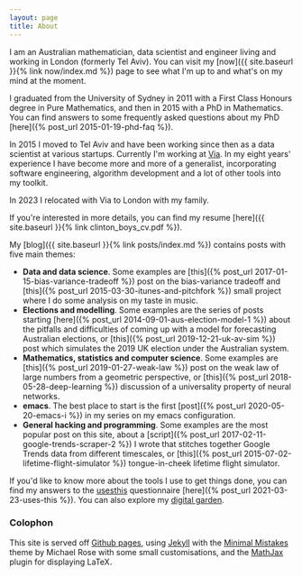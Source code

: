 ```yaml
---
layout: page
title: About
---
```


I am an Australian mathematician, data scientist and engineer living and working in London (formerly Tel Aviv). You can visit my [now]({{ site.baseurl }}{% link now/index.md %}) page to see what I'm up to and what's on my mind at the moment. 

I graduated from the University of Sydney in 2011 with a First Class Honours degree in Pure Mathematics, and then in 2015 with a PhD in Mathematics. You can find answers to some frequently asked questions about my PhD [here]({% post_url 2015-01-19-phd-faq %}).

In 2015 I moved to Tel Aviv and have been working since then as a data scientist at various startups. Currently I'm working at [Via](http://ridewithvia.com). In my eight years' experience I have become more and more of a generalist, incorporating software engineering, algorithm development and a lot of other tools into my toolkit. 

In 2023 I relocated with Via to London with my family.

If you're interested in more details, you can find my resume [here]({{ site.baseurl }}{% link clinton_boys_cv.pdf %}).

My [blog]({{ site.baseurl }}{% link posts/index.md %}) contains posts with five main themes:

- **Data and data science**. Some examples are [this]({% post_url 2017-01-15-bias-variance-tradeoff %}) post on the bias-variance tradeoff and [this]({% post_url 2015-03-30-itunes-and-pitchfork %}) small project where I do some analysis on my taste in music. 
- **Elections and modelling**. Some examples are the series of posts starting [here]({% post_url 2014-09-01-aus-election-model-1 %}) about the pitfalls and difficulties of coming up with a model for forecasting Australian elections, or [this]({% post_url 2019-12-21-uk-av-sim %}) post which simulates the 2019 UK election under the Australian system. 
- **Mathematics, statistics and computer science**. Some examples are [this]({% post_url 2019-01-27-weak-law %}) post on the weak law of large numbers from a geometric perspective, or [this]({% post_url 2018-05-28-deep-learning %}) discussion of a universality property of neural networks. 
- **emacs**. The best place to start is the first [post]({% post_url 2020-05-20-emacs-i %}) in my series on my emacs configuration. 
- **General hacking and programming**. Some examples are the most popular post on this site, about a [script]({% post_url 2017-02-11-google-trends-scraper-2 %}) I wrote that stitches together Google Trends data from different timescales, or [this]({% post_url 2015-07-02-lifetime-flight-simulator %}) tongue-in-cheek lifetime flight simulator. 

If you'd like to know more about the tools I use to get things done, you can find my answers to the [usesthis](http://usesthis.com) questionnaire [here]({% post_url 2021-03-23-uses-this %}). You can also explore my [digital garden](http://mtsolitary.com). 

### Colophon

This site is served off [Github pages](https://pages.github.com/), using [Jekyll](https://jekyllrb.com) with the [Minimal Mistakes](https://github.com/mmistakes/minimal-mistakes) theme by Michael Rose with some small customisations, and the [MathJax](https://www.mathjax.org/) plugin for displaying LaTeX.

